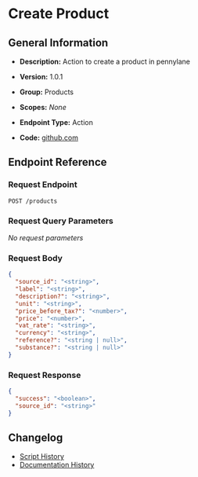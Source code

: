<!-- BEGIN GENERATED CONTENT -->
# Create Product

## General Information

- **Description:** Action to create a product in pennylane

- **Version:** 1.0.1
- **Group:** Products
- **Scopes:** _None_
- **Endpoint Type:** Action
- **Code:** [github.com](https://github.com/NangoHQ/integration-templates/tree/main/integrations/pennylane/actions/create-product.ts)


## Endpoint Reference

### Request Endpoint

`POST /products`

### Request Query Parameters

_No request parameters_

### Request Body

```json
{
  "source_id": "<string>",
  "label": "<string>",
  "description?": "<string>",
  "unit": "<string>",
  "price_before_tax?": "<number>",
  "price": "<number>",
  "vat_rate": "<string>",
  "currency": "<string>",
  "reference?": "<string | null>",
  "substance?": "<string | null>"
}
```

### Request Response

```json
{
  "success": "<boolean>",
  "source_id": "<string>"
}
```

## Changelog

- [Script History](https://github.com/NangoHQ/integration-templates/commits/main/integrations/pennylane/actions/create-product.ts)
- [Documentation History](https://github.com/NangoHQ/integration-templates/commits/main/integrations/pennylane/actions/create-product.md)

<!-- END  GENERATED CONTENT -->

